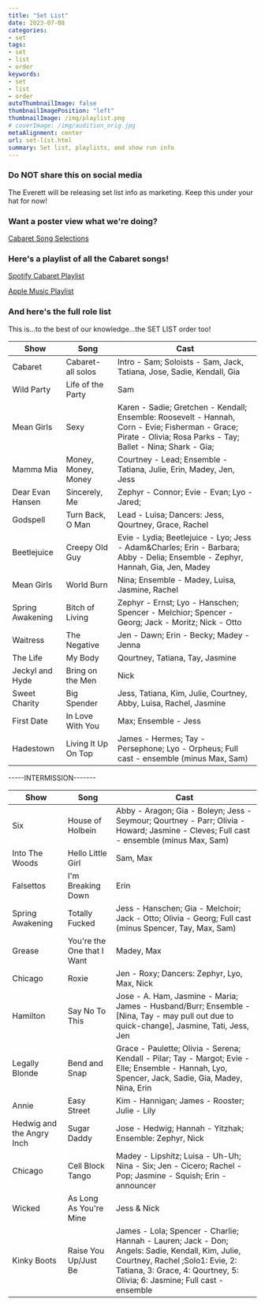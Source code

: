 ```yaml
---
title: "Set List"
date: 2023-07-08
categories:
- set
tags:
- set
- list
- order
keywords:
- set
- list
- order
autoThumbnailImage: false
thumbnailImagePosition: "left"
thumbnailImage: /img/playlist.png
# coverImage: /img/audition_orig.jpg
metaAlignment: center
url: set-list.html
summary: Set list, playlists, and show run info
---
```


### Do NOT share this on social media

The Everett will be releasing set list info as marketing. Keep this under your hat for now!

### Want a poster view what we're doing?
[Cabaret Song Selections](../doc/song-selections.pdf)

### Here's a playlist of all the Cabaret songs!
[Spotify Cabaret Playlist](https://open.spotify.com/playlist/6fjjUw19tawUxRoZpLNnqk?si=718ce0866b494f70)

[Apple Music Playlist](https://music.apple.com/us/playlist/after-dark-cabaret/pl.u-8DVlFo9VBgg)

### And here's the full role list
This is...to the best of our knowledge...the SET LIST order too!


| Show | Song | Cast |
| ------- | -------- | ------- |
| Cabaret | Cabaret- all solos | Intro - Sam; Soloists - Sam, Jack, Tatiana, Jose, Sadie, Kendall, Gia | 
| Wild Party | Life of the Party | Sam | 
| Mean Girls | Sexy | Karen - Sadie; Gretchen - Kendall; Ensemble: Roosevelt - Hannah, Corn - Evie; Fisherman - Grace; Pirate - Olivia; Rosa Parks - Tay; Ballet - Nina; Shark - Gia; | 
| Mamma Mia | Money, Money, Money | Courtney - Lead; Ensemble - Tatiana, Julie, Erin, Madey, Jen, Jess | 
| Dear Evan Hansen | Sincerely, Me | Zephyr - Connor; Evie - Evan; Lyo - Jared; | 
| Godspell | Turn Back, O Man | Lead - Luisa; Dancers: Jess, Qourtney, Grace, Rachel | 
| Beetlejuice | Creepy Old Guy | Evie - Lydia; Beetlejuice - Lyo; Jess - Adam&Charles; Erin - Barbara; Abby - Delia; Ensemble - Zephyr, Hannah, Gia, Jen, Madey |
| Mean Girls | World Burn | Nina; Ensemble - Madey, Luisa, Jasmine, Rachel |  
| Spring Awakening | Bitch of Living | Zephyr - Ernst; Lyo - Hanschen; Spencer - Melchior; Spencer - Georg; Jack - Moritz; Nick - Otto | 
| Waitress | The Negative | Jen - Dawn; Erin - Becky; Madey - Jenna | 
| The Life | My Body | Qourtney, Tatiana, Tay, Jasmine | 
| Jeckyl and Hyde | Bring on the Men | Nick | 
| Sweet Charity | Big Spender | Jess, Tatiana, Kim, Julie, Courtney, Abby, Luisa, Rachel, Jasmine | 
| First Date | In Love With You | Max; Ensemble - Jess | 
| Hadestown | Living It Up On Top | James - Hermes; Tay - Persephone; Lyo - Orpheus; Full cast - ensemble (minus Max, Sam) | 

-----INTERMISSION-------



| Show | Song | Cast |
| ------- | -------- | ------- |
| Six | House of Holbein | Abby - Aragon; Gia - Boleyn; Jess - Seymour; Qourtney - Parr; Olivia - Howard; Jasmine - Cleves; Full cast - ensemble (minus Max, Sam) | 
| Into The Woods | Hello Little Girl | Sam, Max | 
| Falsettos | I'm Breaking Down | Erin | 
| Spring Awakening | Totally Fucked | Jess - Hanschen; Gia - Melchoir; Jack - Otto; Olivia - Georg; Full cast (minus Spencer, Tay, Max, Sam) |
| Grease | You're the One that I Want | Madey, Max | 
| Chicago | Roxie | Jen - Roxy; Dancers: Zephyr, Lyo, Max, Nick | 
| Hamilton | Say No To This | Jose - A. Ham, Jasmine - Maria; James - Husband/Burr; Ensemble - [Nina, Tay - may pull out due to quick-change], Jasmine, Tati, Jess, Jen | 
| Legally Blonde | Bend and Snap | Grace - Paulette; Olivia - Serena; Kendall - Pilar; Tay - Margot; Evie - Elle; Ensemble - Hannah, Lyo, Spencer, Jack, Sadie, Gia, Madey, Nina, Erin | 
| Annie | Easy Street | Kim - Hannigan; James - Rooster; Julie - Lily | 
| Hedwig and the Angry Inch | Sugar Daddy | Jose - Hedwig; Hannah - Yitzhak; Ensemble: Zephyr, Nick | 
| Chicago | Cell Block Tango | Madey - Lipshitz; Luisa - Uh-Uh; Nina - Six; Jen - Cicero; Rachel - Pop; Jasmine - Squish; Erin - announcer | 
| Wicked | As Long As You're Mine | Jess & Nick | 
| Kinky Boots | Raise You Up/Just Be | James - Lola; Spencer - Charlie; Hannah - Lauren; Jack - Don; Angels: Sadie, Kendall, Kim, Julie, Courtney, Rachel ;Solo1: Evie, 2: Tatiana, 3: Grace, 4: Qourtney, 5: Olivia; 6: Jasmine; Full cast - ensemble | 







